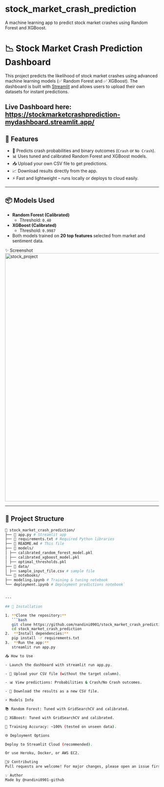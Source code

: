 # stock_market_crash_prediction
A machine learning app to predict stock market crashes using Random Forest and XGBoost.
# 📉 Stock Market Crash Prediction Dashboard

This project predicts the likelihood of stock market crashes using advanced machine learning models (✅ Random Forest and ✅ XGBoost). The dashboard is built with [Streamlit](https://streamlit.io/) and allows users to upload their own datasets for instant predictions.

Live Dashboard here: https://stockmarketcrashprediction-mydashboard.streamlit.app/
---

## 🚀 Features
- 🔮 Predicts crash probabilities and binary outcomes (`Crash` or `No Crash`).
- 📊 Uses tuned and calibrated Random Forest and XGBoost models.
- 📥 Upload your own CSV file to get predictions.
- 📈 Download results directly from the app.
- ⚡ Fast and lightweight – runs locally or deploys to cloud easily.

---

## 📦 Models Used
- **Random Forest (Calibrated)**
  - Threshold: `0.40`
- **XGBoost (Calibrated)**
  - Threshold: `0.9987`
- Both models trained on **20 top features** selected from market and sentiment data.

✨ Screenshot
<img width="1822" height="812" alt="stock_project" src="https://github.com/user-attachments/assets/8ff6dfa4-75cf-4090-8a77-1bd9acedff37" />


---

## 📂 Project Structure
```bash
📁 stock_market_crash_prediction/
├── 📄 app.py # Streamlit app
├── 📄 requirements.txt # Required Python libraries
├── 📄 README.md # This file
├── 📁 models/
│ ├── calibrated_random_forest_model.pkl
│ ├── calibrated_xgboost_model.pkl
│ ├── optimal_thresholds.pkl
├── 📁 data/
│ ├── sample_input_file.csv # sample file
└── 📁 notebooks/
├── modeling.ipynb # Training & tuning notebook
└── deployment.ipynb # Deployment predictions notebook`


---

## 🚀 Installation

1. **Clone the repository:**
   ```bash
   git clone https://github.com/nandini0901/stock_market_crash_prediction.git
   cd stock_market_crash_prediction
2.  **Install dependencies:**
   pip install -r requirements.txt
3.  **Run the app:**
   streamlit run app.py

📥 How to Use

- Launch the dashboard with streamlit run app.py.

- 📂 Upload your CSV file (without the target column).

- 📊 View predictions: Probabilities & Crash/No Crash outcomes.

- 💾 Download the results as a new CSV file.

⚡ Models Info

📚 Random Forest: Tuned with GridSearchCV and calibrated.

🚀 XGBoost: Tuned with GridSearchCV and calibrated.

🏁 Training Accuracy: ~100% (tested on unseen data).

🌐 Deployment Options

Deploy to Streamlit Cloud (recommended).

Or use Heroku, Docker, or AWS EC2.

🙋‍♀️ Contributing
Pull requests are welcome! For major changes, please open an issue first.

💡 Author
Made by @nandini0901-github



